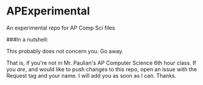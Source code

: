 APExperimental
==============

An experimental repo for AP Comp Sci files

###In a nutshell:

This probably does not concern you. Go away.

That is, if you're not in Mr. Paulian's AP Computer Science 6th hour class. If you *are*, and would like to push changes to this repo, open an issue with the Request tag and your name. I will add you as soon as I can. Thanks.
